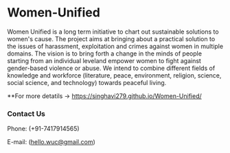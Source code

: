 <h1> Women-Unified</h1>
Women Unified is a long term initiative to chart out sustainable solutions to women's cause. The project aims at bringing about a practical solution to the issues of harassment, exploitation and crimes against women in multiple domains.
The vision is to bring forth a change in the minds of people starting from an individual leveland empower women to fight against gender-based violence or abuse. We intend to combine different fields of knowledge and workforce (literature, peace, environment, religion, science, social science, and technology) towards peaceful living.

**For more detatils -> https://singhavi279.github.io/Women-Unified/

<h3> Contact Us </h3>
Phone: (+91-7417914565)

E-mail: (hello.wuc@gmail.com)
